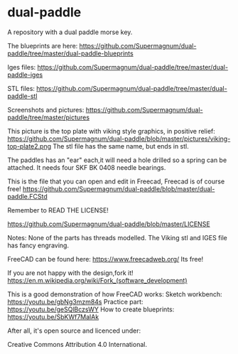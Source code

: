 # dual-paddle
A repository with a dual paddle morse key.

The blueprints are here:
https://github.com/Supermagnum/dual-paddle/tree/master/dual-paddle-blueprints

Iges files:
https://github.com/Supermagnum/dual-paddle/tree/master/dual-paddle-iges


STL files: 
https://github.com/Supermagnum/dual-paddle/tree/master/dual-paddle-stl

Screenshots and pictures:
https://github.com/Supermagnum/dual-paddle/tree/master/pictures

This picture is the top plate with viking style graphics, in positive relief:
https://github.com/Supermagnum/dual-paddle/blob/master/pictures/viking-top-plate2.png
The stl file has the same name, but ends in stl.


The paddles has an "ear" each,it will need a hole drilled so a spring can be attached.
It needs four SKF BK 0408 needle bearings.

This is the file that you can open and edit in Freecad, Freecad is of course free!
https://github.com/Supermagnum/dual-paddle/blob/master/dual-paddle.FCStd

Remember to READ THE LICENSE! 

https://github.com/Supermagnum/dual-paddle/blob/master/LICENSE

Notes:
None of the parts has threads modelled.
The Viking stl and IGES file has fancy engraving.

FreeCAD can be found here: https://www.freecadweb.org/ Its free!

If you are not happy with the design,fork it! https://en.m.wikipedia.org/wiki/Fork_(software_development)


This is a good demonstration of how FreeCAD works: 
Sketch workbench: https://youtu.be/gbNg3mzm84s
Practice part: https://youtu.be/geSQlBczsWY
How to create blueprints:
https://youtu.be/SbKWf7MalAk

After all, it's open source and licenced under:

Creative Commons Attribution 4.0 International.
